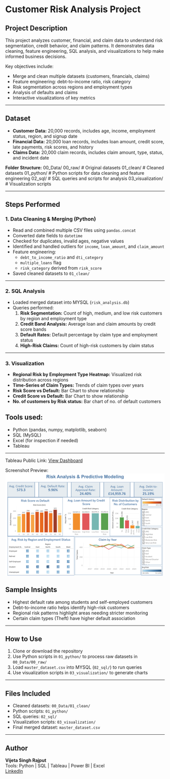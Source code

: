 # Customer Risk Analysis Project

## Project Description
This project analyzes customer, financial, and claim data to understand risk segmentation, credit behavior, and claim patterns. It demonstrates data cleaning, feature engineering, SQL analysis, and visualizations to help make informed business decisions.  

Key objectives include:
- Merge and clean multiple datasets (customers, financials, claims)
- Feature engineering: debt-to-income ratio, risk category
- Risk segmentation across regions and employment types
- Analysis of defaults and claims
- Interactive visualizations of key metrics

---

## Dataset
- **Customer Data:** 20,000 records, includes age, income, employment status, region, and signup date  
- **Financial Data:** 20,000 loan records, includes loan amount, credit score, late payments, risk scores, and history  
- **Claims Data:** 20,000 claim records, includes claim amount, type, status, and incident date  

**Folder Structure:**
00_Data/
00_raw/ # Original datasets
01_clean/ # Cleaned datasets
01_python/ # Python scripts for data cleaning and feature engineering
02_sql/ # SQL queries and scripts for analysis
03_visualization/ # Visualization scripts


---

## Steps Performed

### 1. Data Cleaning & Merging (Python)
- Read and combined multiple CSV files using `pandas.concat`
- Converted date fields to `datetime`
- Checked for duplicates, invalid ages, negative values
- Identified and handled outliers for `income`, `loan_amount`, and `claim_amount`
- Feature engineering:
  - `debt_to_income_ratio` and `dti_category`
  - `multiple_loans` flag
  - `risk_category` derived from `risk_score`
- Saved cleaned datasets to `01_clean/`  

---

### 2. SQL Analysis
- Loaded merged dataset into MYSQL (`risk_analysis.db`)  
- Queries performed:
  1. **Risk Segmentation:** Count of high, medium, and low risk customers by region and employment type  
  2. **Credit Band Analysis:** Average loan and claim amounts by credit score bands  
  3. **Default Rates:** Default percentage by claim type and employment status  
  4. **High-Risk Claims:** Count of high-risk customers by claim status  

---

### 3. Visualization
- **Regional Risk by Employment Type Heatmap:** Visualized risk distribution across regions  
- **Time-Series of Claim Types:** Trends of claim types over years  
- **Risk Score vs Default:** Bar Chart to show relationship
- **Credit Score vs Default:** Bar Chart to show relationship
- **No. of customers by Risk status:** Bar chart of no. of default customers  

## Tools used:
- Python (pandas, numpy, matplotlib, seaborn)
- SQL (MySQL)
- Excel (for inspection if needed)
- Tableau
  
---
Tableau Public Link: [View Dashboard](https://public.tableau.com/app/profile/viijeta.r/viz/Risk_Analysis_17564266615830/Dashboard1)

Screenshot Preview: ![Screenshot Preview](screenshot.png)



## Sample Insights
- Highest default rate among students and self-employed customers
- Debt-to-income ratio helps identify high-risk customers
- Regional risk patterns highlight areas needing stricter monitoring
- Certain claim types (Theft) have higher default association  

---

## How to Use
1. Clone or download the repository
2. Use Python scripts in `01_python/` to process raw datasets in `00_Data/00_raw/`
3. Load `master_dataset.csv` into MYSQL (`02_sql/`) to run queries
4. Use visualization scripts in `03_visualization/` to generate charts  

---

## Files Included
- Cleaned datasets: `00_Data/01_clean/`
- Python scripts: `01_python/`
- SQL queries: `02_sql/`
- Visualization scripts: `03_visualization/`
- Final merged dataset: `master_dataset.csv`

---

## Author
**Vijeta Singh Rajput**  
Tools: Python | SQL | Tableau | Power BI | Excel  
[LinkedIn](https://www.linkedin.com/in/viijetar/)
